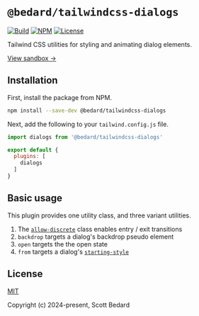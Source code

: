 # `@bedard/tailwindcss-dialogs`

[![Build](https://github.com/scottbedard/tailwindcss-dialogs/actions/workflows/build.yml/badge.svg)](https://github.com/scottbedard/tailwindcss-dialogs/actions/workflows/build.yml)
[![NPM](https://img.shields.io/npm/v/%40bedard%2Ftailwindcss-dialogs)](https://www.npmjs.com/package/@bedard/tailwindcss-dialogs)
[![License](https://img.shields.io/badge/license-MIT-blue)](https://github.com/scottbedard/tailwindcss-dialogs/blob/main/LICENSE)

Tailwind CSS utilities for styling and animating dialog elements.

[View sandbox &rarr;](https://main--tailwindcss-dialogs.netlify.app/)

## Installation

First, install the package from NPM.

```sh
npm install --save-dev @bedard/tailwindcss-dialogs
```

Next, add the following to your `tailwind.config.js` file.

```js
import dialogs from '@bedard/tailwindcss-dialogs'

export default {
  plugins: [
    dialogs
  ]
}
```

## Basic usage

This plugin provides one utility class, and three variant utilities.

1. The [`allow-discrete`](https://developer.mozilla.org/en-US/docs/Web/CSS/transition-behavior#discrete_animation_behavior) class enables entry / exit transitions
2. `backdrop` targets a dialog's backdrop pseudo element
3. `open` targets the the open state
4. `from` targets a dialog's [`starting-style`](https://developer.mozilla.org/en-US/docs/Web/CSS/@starting-style)

## License

[MIT](https://github.com/scottbedard/tailwindcss-dialogs/blob/master/LICENSE)

Copyright (c) 2024-present, Scott Bedard
